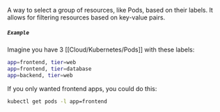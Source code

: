 A way to select a group of resources, like Pods, based on their labels. It allows for filtering resources based on key-value pairs.

##### `Example`

Imagine you have 3 [[Cloud/Kubernetes/Pods]] with these labels:

```bash
app=frontend, tier=web
app=frontend, tier=database
app=backend, tier=web
```

If you only wanted frontend apps, you could do this:

```bash
kubectl get pods -l app=frontend
```